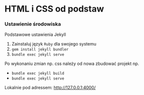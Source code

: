 # HTML i CSS od podstaw

### Ustawienie środowiska

Podstawowe ustawienia Jekyll

1. Zainstaluj język `Ruby` dla swojego systemu
2. `gem install jekyll bundler`
3. `bundle exec jekyll serve`

Po wykonaniu zmian np. css należy od nowa zbudować projekt np.

- `bundle exec jekyll build`
- `bundle exec jekyll serve`

Lokalnie pod adressem: http://127.0.0.1:4000/


